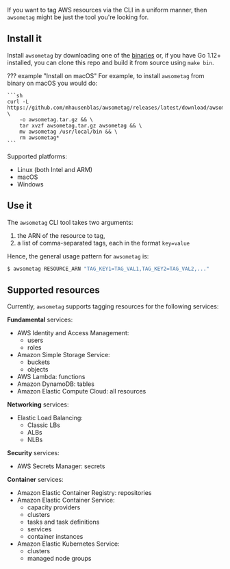 If you want to tag AWS resources via the CLI in a uniform manner, then `awsometag` might be just the tool you're looking for.

## Install it

Install `awsometag` by downloading one of the [binaries](https://github.com/mhausenblas/awsometag/releases) or,
if you have Go 1.12+ installed, you can clone this repo and build it from source using `make bin`.

??? example "Install on macOS"
    For example, to install `awsometag` from binary on macOS you would do:

    ```sh
    curl -L https://github.com/mhausenblas/awsometag/releases/latest/download/awsometag_darwin_amd64.tar.gz \
        -o awsometag.tar.gz && \
        tar xvzf awsometag.tar.gz awsometag && \
        mv awsometag /usr/local/bin && \
        rm awsometag*
    ```

Supported platforms:

- Linux (both Intel and ARM)
- macOS
- Windows

## Use it

The `awsometag` CLI tool takes two arguments: 

1. the ARN of the resource to tag,
1. a list of comma-separated tags, each in the format `key=value`

Hence, the general usage pattern for `awsometag` is:

```sh
$ awsometag RESOURCE_ARN "TAG_KEY1=TAG_VAL1,TAG_KEY2=TAG_VAL2,..."
```

## Supported resources

Currently, `awsometag` supports tagging resources for the following services:

**Fundamental** services:

- AWS Identity and Access Management:
    - users
    - roles
- Amazon Simple Storage Service:
    - buckets
    - objects
- AWS Lambda: functions
- Amazon DynamoDB: tables
- Amazon Elastic Compute Cloud: all resources
  
**Networking** services:

- Elastic Load Balancing:
    - Classic LBs
    - ALBs
    - NLBs

**Security** services:

- AWS Secrets Manager: secrets

**Container** services:

- Amazon Elastic Container Registry: repositories
- Amazon Elastic Container Service:
    - capacity providers
    - clusters
    - tasks and task definitions
    - services
    - container instances
- Amazon Elastic Kubernetes Service:
    - clusters
    - managed node groups
